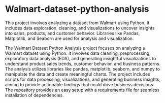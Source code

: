 # Walmart-dataset-python-analysis
This project involves analyzing a dataset from Walmart using Python. It includes data exploration, cleaning, and visualizations to uncover insights into sales, products, and customer behavior. Libraries like Pandas, Matplotlib, and Seaborn are used for analysis and visualization.

The Walmart Dataset Python Analysis project focuses on analyzing a Walmart dataset using Python. It involves data cleaning, preprocessing, exploratory data analysis (EDA), and generating insightful visualizations to understand product sales trends, customer behavior, and business patterns. The analysis utilizes libraries like pandas, matplotlib, seaborn, and numpy to manipulate the data and create meaningful charts. The project includes scripts for data processing, visualizations, and generating business insights, aiming to provide actionable findings that could drive business decisions. The repository provides an easy setup with a requirements file for seamless installation of dependencies.
